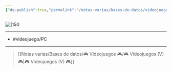 ```yaml
---
{"dg-publish":true,"permalink":"/notas-varias/bases-de-datos/videojuegos/v-hi-fi-rush/"}
---
```



![|150](https://images.igdb.com/igdb/image/upload/t_cover_big/co6219.jpg)

---

- #videojuego/PC 

---

> [[Notas varias/Bases de datos/🎮 Videojuegos 🎮/🎮 Videojuegos (V) 🎮\|🎮 Videojuegos (V) 🎮]]